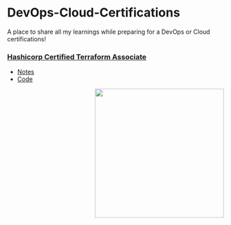 # DevOps-Cloud-Certifications
A place to share all my learnings while preparing for a DevOps or Cloud certifications!

### [Hashicorp Certified Terraform Associate](https://www.hashicorp.com/certification/terraform-associate)

- [Notes](https://github.com/verma-kunal/DevOps-Cloud-Certifications/blob/main/HashiCorp-Terraform-Associate/introduction.md)
- [Code](https://github.com/verma-kunal/DevOps-Cloud-Certifications/tree/main/HashiCorp-Terraform-Associate)
<img src="https://i.imgur.com/0zqezQn.png"  width="300" height="300" style="float: right;">
